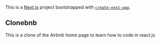 This is a [Next.js](https://nextjs.org/) project bootstrapped with [`create-next-app`](https://github.com/vercel/next.js/tree/canary/packages/create-next-app).

## Clonebnb
This is a clone of the Airbnb home page to learn how to code in react.js
